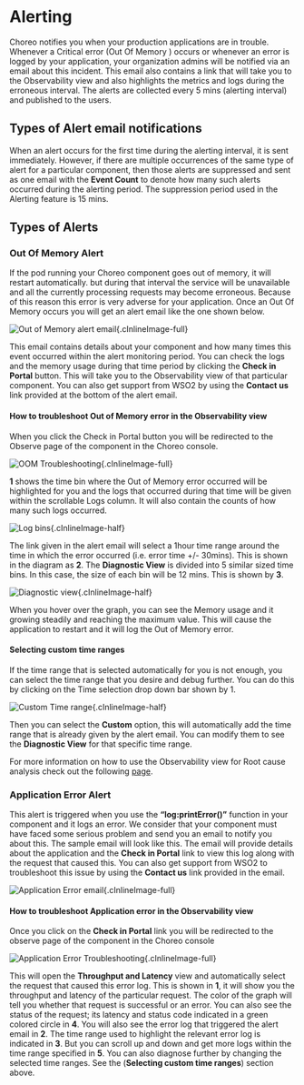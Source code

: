 # Alerting

Choreo notifies you when your production applications are in trouble. Whenever a Critical error (Out Of Memory ) occurs or whenever an error is logged by your application, your organization admins will be notified via an email about this incident. This email also contains a link that will take you to the Observability view and also highlights the metrics and logs during the erroneous interval. The alerts are collected every 5 mins (alerting interval) and published to the users.


## Types of Alert email notifications

When an alert occurs for the first time during the alerting interval, it is sent immediately. However, if there are multiple occurrences of the same type of alert for a particular component, then those alerts are suppressed and sent as one email with the **Event Count** to denote how many such alerts occurred during the alerting period. The suppression period used in the Alerting feature is 15 mins.

## Types of Alerts

### Out Of Memory Alert

If the pod running your Choreo component goes out of memory, it will restart automatically. but during that interval the service will be unavailable and all the currently processing requests may become erroneous.
Because of this reason this error is very adverse for your application. Once an Out Of Memory occurs you will get an alert email like the one shown below.


![Out of Memory alert email](../assets/img/alerting/oom-email.png){.cInlineImage-full}

This email contains details about your component and how many times this event occurred within the alert monitoring period.
You can check the logs and the memory usage during that time period by clicking the **Check in Portal** button. This will take you to the Observability view of that particular component. You can also get support from WSO2 by using the **Contact us**  link provided at the bottom of  the alert email.

#### How to troubleshoot Out of Memory error in the Observability view

When you click the Check in Portal button you will be redirected to the Observe page of the component in the Choreo console.

![OOM Troubleshooting](../assets/img/alerting/oom-troubleshooting.png){.cInlineImage-full}

**1** shows the time bin where the Out of Memory error occurred will be highlighted for you and the logs that occurred during that time will be given within the scrollable Logs column. It will also contain the counts of how many such logs occurred.

![Log bins](../assets/img/alerting/log-bins.png){.cInlineImage-half}

The link given in the alert email will select a 1hour time range around the time in which the error occurred (i.e. error time +/- 30mins). This is shown in the diagram as **2**. The **Diagnostic View** is divided into 5 similar sized time bins. In this case, the size of each bin will be 12 mins. This is shown by **3**.

![Diagnostic view](../assets/img/alerting/diagnostic-view-values.png){.cInlineImage-half}

When you hover over the graph, you can see the Memory usage and it growing steadily and reaching the maximum value. This will cause the application to restart and it will log the Out of Memory error.

#### Selecting custom time ranges

If the time range that is selected automatically for you is not enough, you can select the time range that you desire and debug further. You can do this by clicking on the Time selection drop down bar shown by 1.

![Custom Time range](../assets/img/alerting/custom-time-range.png){.cInlineImage-half}

Then you can select the **Custom** option, this will automatically add the time range that is already given by the alert email. You can modify them to see the **Diagnostic View** for that  specific time range.

For more information on how to use the Observability view for Root cause analysis check out the following [page](https://wso2.com/choreo/docs/observability/root-cause-analysis/). 

### Application Error Alert

This alert is triggered when you use the **“log:printError()”** function in your component and it logs an error. We consider that your component must have faced some serious problem and send you an email to notify you about this. The sample email will look like this. The email will provide details about the application and the **Check in Portal** link to view this log along with the request that caused this. You can also get support from WSO2 to troubleshoot this issue by using the **Contact us** link provided in the email.

![Application Error email](../assets/img/alerting/application-error-email.png){.cInlineImage-full}

#### How to troubleshoot Application error in the Observability view

Once you click on the **Check in Portal** link you will be redirected to the observe page of the component in the Choreo console

![Application Error Troubleshooting](../assets/img/alerting/application-error-troubleshooting.png){.cInlineImage-full}

This will open the **Throughput and Latency** view and automatically select the request that caused this error log. This is shown in **1**, it will show you the throughput and latency of the particular request. The color of the graph will tell you whether that request is successful or an error. You can also see the status of the request; its latency and status code indicated in a green colored circle in **4**. You will also see the error log that triggered the alert email in **2**. The time range used to highlight the relevant error log is indicated in **3**.  But you can scroll up and down and get more logs within the time range specified in **5**. You can also diagnose further by changing the selected time ranges. See the (**Selecting custom time ranges**) section above.